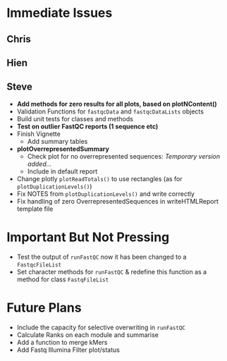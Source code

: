 # Immediate Issues

## Chris


## Hien


## Steve

- **Add methods for zero results for all plots, based on plotNContent()**
- Validation Functions for `fastqcData` and `fastqcDataLists` objects
- Build unit tests for classes and methods
- **Test on outlier FastQC reports (1 sequence etc)**
- Finish Vignette
    - Add summary tables
- **plotOverrepresentedSummary**
    - Check plot for no overrepresented sequences: *Temporary version added...*    
    - Include in default report
- Change plotly `plotReadTotals()` to use rectangles (as for `plotDuplicationLevels()`)
- Fix NOTES from `plotDuplicationLevels()` and write correctly
- Fix handling of zero OverrepresentedSequences in writeHTMLReport template file

# Important But Not Pressing

- Test the output of `runFastQC` now it has been changed to a `FastqcFileList`
- Set character methods for `runFastQC` & redefine this function as a method for class `FastqFileList`

# Future Plans

- Include the capacity for selective overwriting in `runFastQC`
- Calculate Ranks on each module and summarise
- Add a function to merge kMers
- Add Fastq Illumina Filter plot/status
